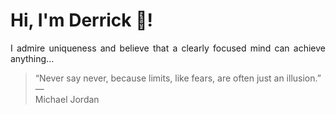 # Hi, I'm Derrick 👋!
<p align="justify">I admire uniqueness and believe that a clearly focused mind can achieve anything...</p> 
<!-- #quote-start -->
<blockquote>&ldquo;Never say never, because limits, like fears, are often just an illusion.&rdquo; &mdash; <footer>Michael Jordan</footer></blockquote>
<!-- #quote-end -->
